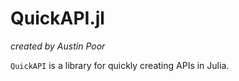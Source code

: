 # QuickAPI.jl

_created by Austin Poor_

`QuickAPI` is a library for quickly creating APIs in Julia.

